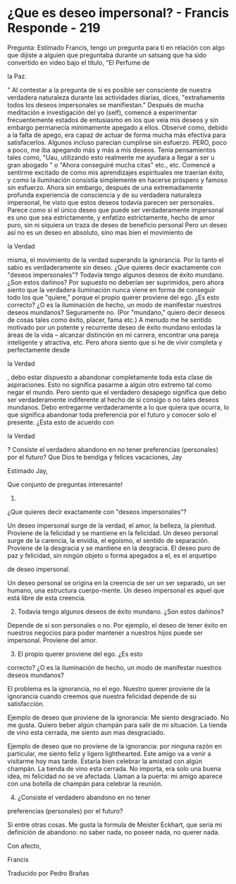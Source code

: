 # ¿Que es deseo impersonal? - Francis Responde - 219

Pregunta: Estimado Francis, tengo un pregunta para ti en relación con algo que dijiste a alguien que preguntaba durante un satsang que ha sido convertido en video bajo el título, "El Perfume de 

la Paz.

" Al contestar a la pregunta de si es posible ser consciente de nuestra verdadera naturaleza durante las actividades diarias, dices, "extrañamente todos los deseos impersonales se manifiestan." Después de mucha meditación e investigación del yo (self), comencé a experimentar frecuentemente estados de entusiasmo en los que veía mis deseos y sin embargo permanecía mínimamente apegado a ellos. Observé como, debido a la falta de apego, era capaz de actuar de forma mucha más efectiva para satisfacerlos. Algunos incluso parecían cumplirse sin esfuerzo. PERO, poco a poco, me iba apegando más y más a mis deseos. Tenía pensamientos tales como, "Uau, utilizando esto realmente me ayudara a llegar a ser u gran abogado " o "Ahora conseguiré mucha citas" etc., etc. Comencé a sentirme excitado de como mis aprendizajes espirituales me traerían éxito, y como la iluminación consistía simplemente en hacerse próspero y famoso sin esfuerzo. Ahora sin embargo, después de una extremadamente profunda experiencia de consciencia y de su verdadera naturaleza impersonal, he visto que estos deseos todavía parecen ser personales. Parece como si el único deseo que puede ser verdaderamente impersonal es uno que sea estrictamente, y enfatizo estrictamente, hecho de amor puro, sin ni siquiera un traza de deseo de beneficio personal Pero un deseo así no es un deseo en absoluto, sino mas bien el movimiento de 

la Verdad

misma, el movimiento de la verdad superando la ignorancia. Por lo tanto el sabio es verdaderamente sin deseo. ¿Que quieres decir exactamente con "deseos impersonales"? Todavía tengo algunos deseos de éxito mundano. ¿Son estos dañinos? Por supuesto no deberían ser suprimidos, pero ahora siento que la verdadera iluminación nunca viene en forma de conseguir todo los que "quiere," porque el propio querer proviene del ego. ¿Es esto correcto? ¿O es la iluminación de hecho, un modo de manifestar nuestros deseos mundanos? Seguramente no. (Por "mundano," quiero decir deseos de cosas tales como éxito, placer, fama etc.) A menudo me he sentido motivado por un potente y recurrente deseo de éxito mundano enlodas la áreas de la vida – alcanzar distinción en mi carrera, encontrar una pareja inteligente y atractiva, etc. Pero ahora siento que si he de vivir completa y perfectamente desde 

la Verdad

, debo estar dispuesto a abandonar completamente toda esta clase de aspiraciones. Esto no significa pasarme a algún otro extremo tal como negar el mundo. Pero siento que el verdadero desapego significa que debo ser verdaderamente indiferente al hecho de si consigo o no tales deseos mundanos. Debo entregarme verdaderamente a lo que quiera que ocurra, lo que significa abandonar toda preferencia por el futuro y conocer solo el presente. ¿Esta esto de acuerdo con 

la Verdad

? Consiste el verdadero abandono en no tener preferencias (personales) por el futuro? Que Dios te bendiga y felices vacaciones, Jay

Estimado Jay,

Que conjunto de preguntas interesante!

1.

¿Que quieres decir exactamente con "deseos impersonales"? 

Un deseo impersonal surge de la verdad, el amor, la belleza, la plenitud. Proviene de la felicidad y se mantiene en la felicidad. Un deseo personal surge de la carencia, la envidia, el egoísmo, el sentido de separación. Proviene de la desgracia y se mantiene en la desgracia. El deseo puro de paz y felicidad, sin ningún objeto o forma apegados a el, es el arquetipo

de deseo impersonal.

Un deseo personal se origina en la creencia de ser un ser separado, un ser humano, una estructura cuerpo-mente. Un deseo impersonal es aquel que está libre de esta creencia.

2. Todavía tengo algunos deseos de éxito mundano. ¿Son estos dañinos? 

Depende de si son personales o no. Por ejemplo, el deseo de tener éxito en nuestros negocios para poder mantener a nuestros hijos puede ser impersonal. Proviene del amor.

3. El propio querer proviene del ego. ¿Es esto

correcto? ¿O es la iluminación de hecho, un modo de manifestar nuestros deseos mundanos?

El problema es la ignorancia, no el ego. Nuestro querer proviene de la ignorancia cuando creemos que nuestra felicidad depende de su satisfacción. 

Ejemplo de deseo que proviene de la ignorancia: Me siento desgraciado. No me gusta. Quiero beber algún champán para salir de mi situación. La tienda de vino esta cerrada, me siento aun mas desgraciado.

Ejemplo de deseo que no proviene de la ignorancia: por ninguna razón en particular, me siento feliz y ligero lighthearted. Este amigo va a venir a visitarme hoy mas tarde. Estaría bien celebrar la amistad con algún champán. La tienda de vino esta cerrada. No importa, era solo una buena idea, mi felicidad no se ve afectada. Llaman a la puerta: mi amigo aparece con una botella de champán para celebrar la reunión.

4. ¿Consiste el verdadero abandono en no tener

preferencias (personales) por el futuro?

Si entre otras cosas. Me gusta la formula de Meister Eckhart, que sería mi definición de abandono: no saber nada, no poseer nada, no querer nada.

Con afecto,

Francis 

Traducido por Pedro Brañas

